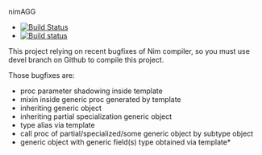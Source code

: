 nimAGG
 * [![Build Status][badge-nimagg-travisci]][nimagg-travisci]
 * [![Build status][badge-nimagg-appveyor]][nimagg-appveyor]

This project relying on recent bugfixes of Nim compiler, so you must use devel
branch on Github to compile this project.

Those bugfixes are:
  - proc parameter shadowing inside template
  - mixin inside generic proc generated by template
  - inheriting generic object
  - inheriting partial specialization generic object
  - type alias via template
  - call proc of partial/specialized/some generic object by subtype object
  - generic object with generic field(s) type obtained via template*

[nimagg-travisci]: https://travis-ci.org/jangko/nimAGG
[nimagg-appveyor]: https://ci.appveyor.com/project/jangko/nimagg
[badge-nimagg-travisci]: https://travis-ci.org/jangko/nimAGG.svg?branch=master
[badge-nimagg-appveyor]: https://ci.appveyor.com/api/projects/status/github/jangko/nimAGG?svg=true